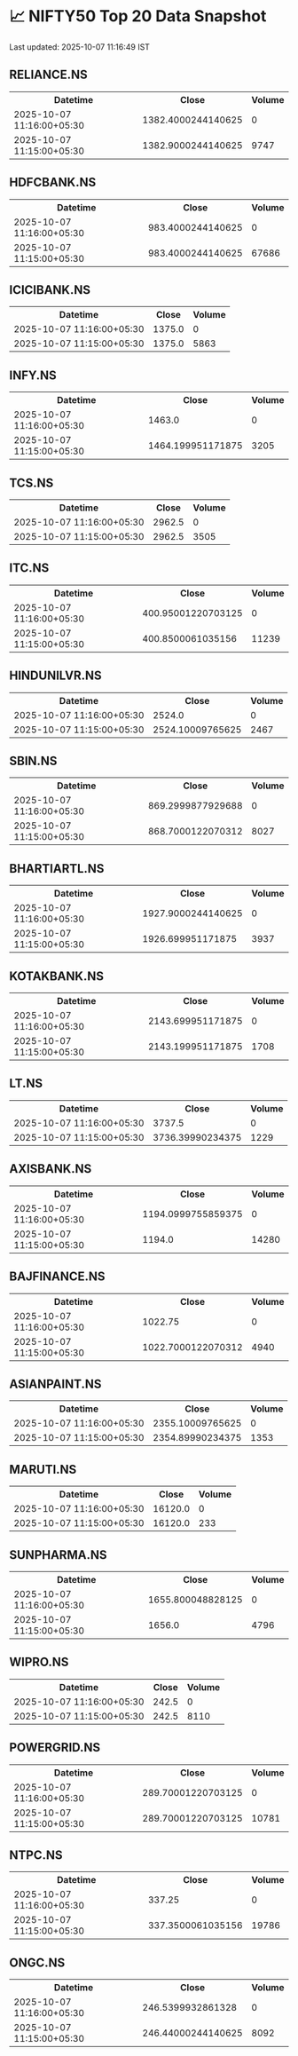 # 📈 NIFTY50 Top 20 Data Snapshot

Last updated: 2025-10-07 11:16:49 IST

## RELIANCE.NS

<table>
  <tr><th>Datetime</th><th>Close</th><th>Volume</th></tr>
  <tr><td>2025-10-07 11:16:00+05:30</td><td>1382.4000244140625</td><td>0</td></tr>
  <tr><td>2025-10-07 11:15:00+05:30</td><td>1382.9000244140625</td><td>9747</td></tr>
</table>

## HDFCBANK.NS

<table>
  <tr><th>Datetime</th><th>Close</th><th>Volume</th></tr>
  <tr><td>2025-10-07 11:16:00+05:30</td><td>983.4000244140625</td><td>0</td></tr>
  <tr><td>2025-10-07 11:15:00+05:30</td><td>983.4000244140625</td><td>67686</td></tr>
</table>

## ICICIBANK.NS

<table>
  <tr><th>Datetime</th><th>Close</th><th>Volume</th></tr>
  <tr><td>2025-10-07 11:16:00+05:30</td><td>1375.0</td><td>0</td></tr>
  <tr><td>2025-10-07 11:15:00+05:30</td><td>1375.0</td><td>5863</td></tr>
</table>

## INFY.NS

<table>
  <tr><th>Datetime</th><th>Close</th><th>Volume</th></tr>
  <tr><td>2025-10-07 11:16:00+05:30</td><td>1463.0</td><td>0</td></tr>
  <tr><td>2025-10-07 11:15:00+05:30</td><td>1464.199951171875</td><td>3205</td></tr>
</table>

## TCS.NS

<table>
  <tr><th>Datetime</th><th>Close</th><th>Volume</th></tr>
  <tr><td>2025-10-07 11:16:00+05:30</td><td>2962.5</td><td>0</td></tr>
  <tr><td>2025-10-07 11:15:00+05:30</td><td>2962.5</td><td>3505</td></tr>
</table>

## ITC.NS

<table>
  <tr><th>Datetime</th><th>Close</th><th>Volume</th></tr>
  <tr><td>2025-10-07 11:16:00+05:30</td><td>400.95001220703125</td><td>0</td></tr>
  <tr><td>2025-10-07 11:15:00+05:30</td><td>400.8500061035156</td><td>11239</td></tr>
</table>

## HINDUNILVR.NS

<table>
  <tr><th>Datetime</th><th>Close</th><th>Volume</th></tr>
  <tr><td>2025-10-07 11:16:00+05:30</td><td>2524.0</td><td>0</td></tr>
  <tr><td>2025-10-07 11:15:00+05:30</td><td>2524.10009765625</td><td>2467</td></tr>
</table>

## SBIN.NS

<table>
  <tr><th>Datetime</th><th>Close</th><th>Volume</th></tr>
  <tr><td>2025-10-07 11:16:00+05:30</td><td>869.2999877929688</td><td>0</td></tr>
  <tr><td>2025-10-07 11:15:00+05:30</td><td>868.7000122070312</td><td>8027</td></tr>
</table>

## BHARTIARTL.NS

<table>
  <tr><th>Datetime</th><th>Close</th><th>Volume</th></tr>
  <tr><td>2025-10-07 11:16:00+05:30</td><td>1927.9000244140625</td><td>0</td></tr>
  <tr><td>2025-10-07 11:15:00+05:30</td><td>1926.699951171875</td><td>3937</td></tr>
</table>

## KOTAKBANK.NS

<table>
  <tr><th>Datetime</th><th>Close</th><th>Volume</th></tr>
  <tr><td>2025-10-07 11:16:00+05:30</td><td>2143.699951171875</td><td>0</td></tr>
  <tr><td>2025-10-07 11:15:00+05:30</td><td>2143.199951171875</td><td>1708</td></tr>
</table>

## LT.NS

<table>
  <tr><th>Datetime</th><th>Close</th><th>Volume</th></tr>
  <tr><td>2025-10-07 11:16:00+05:30</td><td>3737.5</td><td>0</td></tr>
  <tr><td>2025-10-07 11:15:00+05:30</td><td>3736.39990234375</td><td>1229</td></tr>
</table>

## AXISBANK.NS

<table>
  <tr><th>Datetime</th><th>Close</th><th>Volume</th></tr>
  <tr><td>2025-10-07 11:16:00+05:30</td><td>1194.0999755859375</td><td>0</td></tr>
  <tr><td>2025-10-07 11:15:00+05:30</td><td>1194.0</td><td>14280</td></tr>
</table>

## BAJFINANCE.NS

<table>
  <tr><th>Datetime</th><th>Close</th><th>Volume</th></tr>
  <tr><td>2025-10-07 11:16:00+05:30</td><td>1022.75</td><td>0</td></tr>
  <tr><td>2025-10-07 11:15:00+05:30</td><td>1022.7000122070312</td><td>4940</td></tr>
</table>

## ASIANPAINT.NS

<table>
  <tr><th>Datetime</th><th>Close</th><th>Volume</th></tr>
  <tr><td>2025-10-07 11:16:00+05:30</td><td>2355.10009765625</td><td>0</td></tr>
  <tr><td>2025-10-07 11:15:00+05:30</td><td>2354.89990234375</td><td>1353</td></tr>
</table>

## MARUTI.NS

<table>
  <tr><th>Datetime</th><th>Close</th><th>Volume</th></tr>
  <tr><td>2025-10-07 11:16:00+05:30</td><td>16120.0</td><td>0</td></tr>
  <tr><td>2025-10-07 11:15:00+05:30</td><td>16120.0</td><td>233</td></tr>
</table>

## SUNPHARMA.NS

<table>
  <tr><th>Datetime</th><th>Close</th><th>Volume</th></tr>
  <tr><td>2025-10-07 11:16:00+05:30</td><td>1655.800048828125</td><td>0</td></tr>
  <tr><td>2025-10-07 11:15:00+05:30</td><td>1656.0</td><td>4796</td></tr>
</table>

## WIPRO.NS

<table>
  <tr><th>Datetime</th><th>Close</th><th>Volume</th></tr>
  <tr><td>2025-10-07 11:16:00+05:30</td><td>242.5</td><td>0</td></tr>
  <tr><td>2025-10-07 11:15:00+05:30</td><td>242.5</td><td>8110</td></tr>
</table>

## POWERGRID.NS

<table>
  <tr><th>Datetime</th><th>Close</th><th>Volume</th></tr>
  <tr><td>2025-10-07 11:16:00+05:30</td><td>289.70001220703125</td><td>0</td></tr>
  <tr><td>2025-10-07 11:15:00+05:30</td><td>289.70001220703125</td><td>10781</td></tr>
</table>

## NTPC.NS

<table>
  <tr><th>Datetime</th><th>Close</th><th>Volume</th></tr>
  <tr><td>2025-10-07 11:16:00+05:30</td><td>337.25</td><td>0</td></tr>
  <tr><td>2025-10-07 11:15:00+05:30</td><td>337.3500061035156</td><td>19786</td></tr>
</table>

## ONGC.NS

<table>
  <tr><th>Datetime</th><th>Close</th><th>Volume</th></tr>
  <tr><td>2025-10-07 11:16:00+05:30</td><td>246.5399932861328</td><td>0</td></tr>
  <tr><td>2025-10-07 11:15:00+05:30</td><td>246.44000244140625</td><td>8092</td></tr>
</table>

